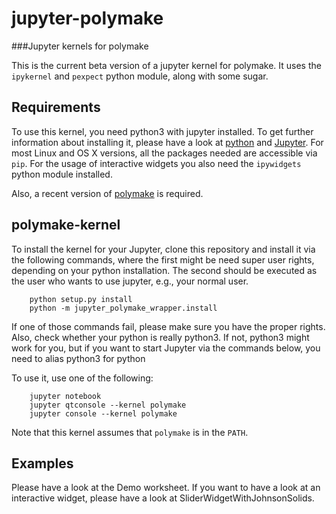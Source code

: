 # jupyter-polymake
###Jupyter kernels for polymake 

This is the current beta version of a jupyter kernel for polymake. It uses the `ipykernel` and
`pexpect` python module, along with some sugar.

## Requirements

To use this kernel, you need python3 with jupyter installed.
To get further information about installing it, please have a look at [python](https://www.python.org)
and [Jupyter](http://jupyter.org). For most Linux and OS X versions, all the packages needed are
accessible via `pip`. For the usage of interactive widgets you also need the `ipywidgets` python module
installed.

Also, a recent version of [polymake](http://polymake.org) is required.

## polymake-kernel

To install the kernel for your Jupyter, clone this repository and install it via the following commands,
where the first might be need super user rights, depending on your python installation. The second should
be executed as the user who wants to use jupyter, e.g., your normal user.

```shell
    python setup.py install
    python -m jupyter_polymake_wrapper.install
```

If one of those commands fail, please make sure you have the proper rights. Also, check whether your
python is really python3. If not, python3 might work for you, but if you want to start Jupyter via the commands
below, you need to alias python3 for python

To use it, use one of the following:

```shell
    jupyter notebook
    jupyter qtconsole --kernel polymake
    jupyter console --kernel polymake
```

Note that this kernel assumes that `polymake` is in the `PATH`.

## Examples

Please have a look at the Demo worksheet. If you want to have a look at an interactive widget,
please have a look at SliderWidgetWithJohnsonSolids.

